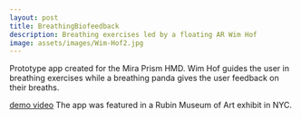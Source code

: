 ```yaml
---
layout: post
title: BreathingBiofeedback
description: Breathing exercises led by a floating AR Wim Hof
image: assets/images/Wim-Hof2.jpg
---
```


Prototype app created for the Mira Prism HMD. Wim Hof guides the user in breathing exercises while a breathing panda gives the user feedback on their breaths.

[demo video](https://www.youtube.com/watch?v=vl6JeA2_4_M&list=PLxkGuUxHzSsVdyJJ00gL_zawpQRJtixcB&index=3&t=0s)
The app was featured in a Rubin Museum of Art exhibit in NYC.
